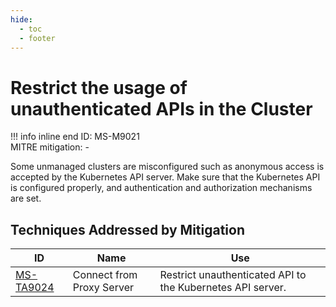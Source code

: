 ```yaml
---
hide:
  - toc
  - footer
---
```


# Restrict the usage of unauthenticated APIs in the Cluster

!!! info inline end
    ID: MS-M9021<br>
    MITRE mitigation: -


Some unmanaged clusters are misconfigured such as anonymous access is accepted by the Kubernetes API server. Make sure that the Kubernetes API is configured properly, and authentication and authorization mechanisms are set.


## Techniques Addressed by Mitigation

|ID|Name|Use|
|--|----------|-----------|
|[MS-TA9024](../techniques/Connect%20from%20Proxy%20server.md)|Connect from Proxy Server|Restrict unauthenticated API to the Kubernetes API server.|